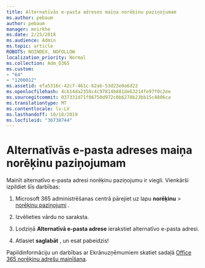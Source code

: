 ```yaml
---
title: Alternatīvās e-pasta adreses maiņa norēķinu paziņojumam
ms.author: pebaum
author: pebaum
manager: mnirkhe
ms.date: 2/25/2018
ms.audience: Admin
ms.topic: article
ROBOTS: NOINDEX, NOFOLLOW
localization_priority: Normal
ms.collection: Adm_O365
ms.custom:
- "64"
- "1200012"
ms.assetid: efa5316c-42c7-461c-b2ab-53d23e0a6d22
ms.openlocfilehash: 4cb14da2358c4c97814b881de63214fe97f0c2ee
ms.sourcegitcommit: 037331d71f06750d972c0b6278b23bb15c4806ca
ms.translationtype: MT
ms.contentlocale: lv-LV
ms.lasthandoff: 10/18/2019
ms.locfileid: "36738744"
---
```

# <a name="change-the-alternate-email-address-for-billing-notification"></a>Alternatīvās e-pasta adreses maiņa norēķinu paziņojumam

Mainīt alternatīvo e-pasta adresi norēķinu paziņojumu ir viegli. Vienkārši izpildiet šīs darbības:
  
1. Microsoft 365 administrēšanas centrā pārejiet uz lapu **norēķinu** \> [norēķinu paziņojumi](https://go.microsoft.com/fwlink/p/?linkid=853212) .  

2. Izvēlieties vārdu no saraksta.

3. Lodziņā **Alternatīvā e-pasta adrese** ierakstiet alternatīvo e-pasta adresi.

4. Atlasiet **saglabāt** , un esat pabeidzis!

Papildinformāciju un darbības ar Ekrānuzņēmumiem skatiet sadaļā [Office 365 norēķinu adrešu mainīšana](https://docs.microsoft.com/office365/admin/subscriptions-and-billing/change-your-billing-addresses).
  